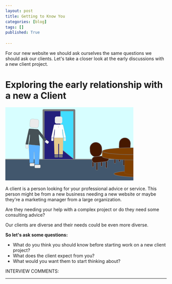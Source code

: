 ```yaml
---
layout: post
title: Getting to Know You
categories: [blog]
tags: []
published: True

---
```

<p class="commentor">For our new website we should ask ourselves the same questions we should ask our clients. Let's take a closer look at the early discussions with a new client project.</p>

# Exploring the early relationship with a new a Client #
<img src="/images/ClientMeeting.svg" alt="Client Meeting" class="postright">

A client is a person looking for your professional advice or service. This person might be from a new business needing a new website or maybe they're a marketing manager from a large organization. 

Are they needing your help with a complex project or do they need some consulting advice?  

Our clients are diverse and their needs could be even more diverse.

**So let's ask some questions:**  
*   What do you think you should know before starting work on a new client project?  
*   What does the client expect from you?  
*   What would you want them to start thinking about?  

INTERVIEW COMMENTS:








* * *  
<!--
##DRAFT NOTES  - NOT INCLUDED IN ARTICLE


35 questions we will ask new client  
http://www.rogue-element.com/news-blog/35-questions-we-will-ask-new-client

##Let's connect.  
http://www.rogue-element.com/contact-us/hire-us


So you are interested in working with us? Terrific! We’re flattered. But before we get started, we’ll have some questions to get a feel for your needs and what we can provide. Below is a form to help us all get started. Fill out as little or as much as you like, but this will give us some insight into your needs.

 
WHAT ARE YOU INTERESTED IN?: *
Logo/Identity
Environmental/Signage
Annual Report
Web Design/Strategy
Sustainability Report
Books
Posters/Advertisements
Brochure/Collateral
Other

A FEW QUESTIONS . . .
1) Tell us in a few words about your organization and/or its service or product.

2) What does your organization hope to accomplish with strategic design?
(ie: increased visibility? Sales? Build consumer loyalty? General image upgrade? Other?)

3) Who is your target audience or demographic? Are they already knowledgeable about your organization? What motivates them to use your product/services?

4) What are the key benefits/advantages you offer as opposed to your competitors?

5) What three attributes do you want the audience to think of when they think about your organization?

6) If you require web services, what are your needs?
(ie: Online shopping carts? Video? Migration of lots of files? Calendar modules? Other?)

7) Is there a specific date or series of dates in which you need your project completed?

8) What is your budget?
(Pull the orange slider below to pick a number. We won’t hold you to it, it’s just to give us an idea.)
$0$20,000$40,000$60,000$80,000$100,000+

-->